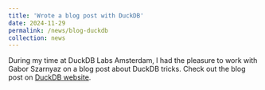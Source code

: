 ```yaml
---
title: 'Wrote a blog post with DuckDB'
date: 2024-11-29
permalink: /news/blog-duckdb
collection: news
---
```


During my time at DuckDB Labs Amsterdam, I had the pleasure to work with Gabor Szarnyaz on a blog post about DuckDB tricks. 
Check out the blog post on [DuckDB website](https://duckdb.org/2024/11/29/duckdb-tricks-part-3.html). 